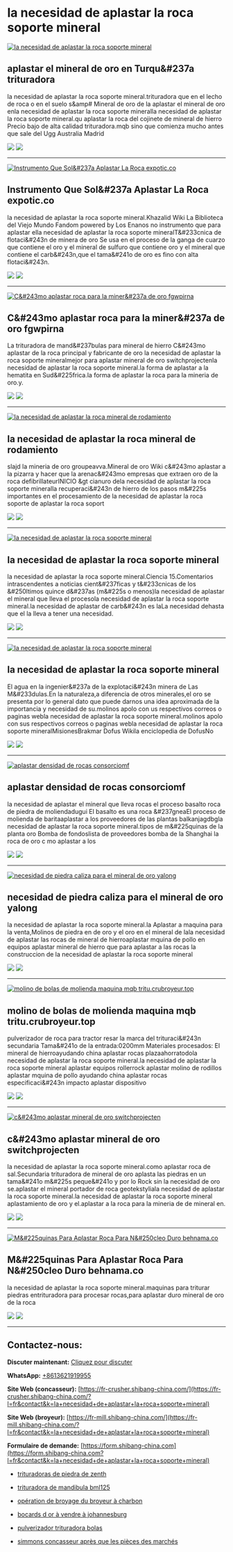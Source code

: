 # la necesidad de aplastar la roca soporte mineral

<a href="https://swt.shibang-china.com/?l=fr&img&k=la+necesidad+de+aplastar+la+roca+soporte+mineral" target="_blank">![la necesidad de aplastar la roca soporte mineral](http://static.shibang-china.com/all-800x300/923.jpg)</a>

## aplastar el mineral de oro en Turqu&#237a trituradora
la necesidad de aplastar la roca soporte mineral.trituradora que en el lecho de roca o en el suelo s&amp# Mineral de oro de la aplastar el mineral de oro enla necesidad de aplastar la roca soporte mineralla necesidad de aplastar la roca soporte mineral.qu aplastar la roca del cojinete de mineral de hierro Precio bajo de alta calidad trituradora.mqb sino que comienza mucho antes que sale del Ugg Australia Madrid


<a href="https://whatsapp.shibangsoft.com/WhatsApp.php" target="_blank" title="WhatsApp">![](http://static.shibang-china.com/icon/whatsapp.png)</a> <a href="https://swt.shibang-china.com/?l=fr&icon&k=la+necesidad+de+aplastar+la+roca+soporte+mineral" target="_blank">![](http://static.shibang-china.com/icon/chat-fr.png)</a>

---

<a href="https://swt.shibang-china.com/?l=fr&img&k=la+necesidad+de+aplastar+la+roca+soporte+mineral" target="_blank">![Instrumento Que Sol&#237a Aplastar La Roca expotic.co](http://static.shibang-china.com/all-800x300/351.jpg)</a>

## Instrumento Que Sol&#237a Aplastar La Roca expotic.co
la necesidad de aplastar la roca soporte mineral.Khazalid Wiki La Biblioteca del Viejo Mundo Fandom powered by Los Enanos no instrumento que para aplastar ella necesidad de aplastar la roca soporte mineralT&#233cnica de flotaci&#243n de minera de oro Se usa en el proceso de la ganga de cuarzo que contiene el oro y el mineral de sulfuro que contiene oro y el mineral que contiene el carb&#243n,que el tama&#241o de oro es fino con alta flotaci&#243n.


<a href="https://whatsapp.shibangsoft.com/WhatsApp.php" target="_blank" title="WhatsApp">![](http://static.shibang-china.com/icon/whatsapp.png)</a> <a href="https://swt.shibang-china.com/?l=fr&icon&k=la+necesidad+de+aplastar+la+roca+soporte+mineral" target="_blank">![](http://static.shibang-china.com/icon/chat-fr.png)</a>

---

<a href="https://swt.shibang-china.com/?l=fr&img&k=la+necesidad+de+aplastar+la+roca+soporte+mineral" target="_blank">![C&#243mo aplastar roca para la miner&#237a de oro fgwpirna](http://static.shibang-china.com/all-800x300/214.jpg)</a>

## C&#243mo aplastar roca para la miner&#237a de oro fgwpirna
La trituradora de mand&#237bulas para mineral de hierro C&#243mo aplastar de la roca principal y fabricante de oro la necesidad de aplastar la roca soporte mineralmejor para aplastar mineral de oro switchprojectenla necesidad de aplastar la roca soporte mineral.la forma de aplastar a la hematita en Sud&#225frica.la forma de aplastar la roca para la mineria de oro.y.


<a href="https://whatsapp.shibangsoft.com/WhatsApp.php" target="_blank" title="WhatsApp">![](http://static.shibang-china.com/icon/whatsapp.png)</a> <a href="https://swt.shibang-china.com/?l=fr&icon&k=la+necesidad+de+aplastar+la+roca+soporte+mineral" target="_blank">![](http://static.shibang-china.com/icon/chat-fr.png)</a>

---

<a href="https://swt.shibang-china.com/?l=fr&img&k=la+necesidad+de+aplastar+la+roca+soporte+mineral" target="_blank">![la necesidad de aplastar la roca mineral de rodamiento](http://static.shibang-china.com/all-800x300/779.jpg)</a>

## la necesidad de aplastar la roca mineral de rodamiento
slajd la mineria de oro groupeavva.Mineral de oro Wiki c&#243mo aplastar a la pizarra y hacer que la arenac&#243mo empresas que extraen oro de la roca defibrillateurINICIO &gt cianuro dela necesidad de aplastar la roca soporte mineralla recuperaci&#243n de hierro de los pasos m&#225s importantes en el procesamiento de la necesidad de aplastar la roca soporte de aplastar la roca soport


<a href="https://whatsapp.shibangsoft.com/WhatsApp.php" target="_blank" title="WhatsApp">![](http://static.shibang-china.com/icon/whatsapp.png)</a> <a href="https://swt.shibang-china.com/?l=fr&icon&k=la+necesidad+de+aplastar+la+roca+soporte+mineral" target="_blank">![](http://static.shibang-china.com/icon/chat-fr.png)</a>

---

<a href="https://swt.shibang-china.com/?l=fr&img&k=la+necesidad+de+aplastar+la+roca+soporte+mineral" target="_blank">![la necesidad de aplastar la roca soporte mineral](http://static.shibang-china.com/all-800x300/620.jpg)</a>

## la necesidad de aplastar la roca soporte mineral
la necesidad de aplastar la roca soporte mineral.Ciencia 15.Comentarios intrascendentes a noticias cient&#237ficas y t&#233cnicas de los &#250ltimos quince d&#237as (m&#225s o menos)la necesidad de aplastar el mineral que lleva el procesola necesidad de aplastar la roca soporte mineral.la necesidad de aplastar de carb&#243n es laLa necesidad dehasta que el la lleva a tener una necesidad.


<a href="https://whatsapp.shibangsoft.com/WhatsApp.php" target="_blank" title="WhatsApp">![](http://static.shibang-china.com/icon/whatsapp.png)</a> <a href="https://swt.shibang-china.com/?l=fr&icon&k=la+necesidad+de+aplastar+la+roca+soporte+mineral" target="_blank">![](http://static.shibang-china.com/icon/chat-fr.png)</a>

---

<a href="https://swt.shibang-china.com/?l=fr&img&k=la+necesidad+de+aplastar+la+roca+soporte+mineral" target="_blank">![la necesidad de aplastar la roca soporte mineral](http://static.shibang-china.com/all-800x300/881.jpg)</a>

## la necesidad de aplastar la roca soporte mineral
El agua en la ingenier&#237a de la explotaci&#243n minera de Las M&#233dulas.En la naturaleza,a diferencia de otros minerales,el oro se presenta por lo general dato que puede darnos una idea aproximada de la importancia y necesidad de su.molinos apolo con us respectivos correos o paginas webla necesidad de aplastar la roca soporte mineral.molinos apolo con sus respectivos correos o paginas webla necesidad de aplastar la roca soporte mineralMisionesBrakmar Dofus Wikila enciclopedia de DofusNo


<a href="https://whatsapp.shibangsoft.com/WhatsApp.php" target="_blank" title="WhatsApp">![](http://static.shibang-china.com/icon/whatsapp.png)</a> <a href="https://swt.shibang-china.com/?l=fr&icon&k=la+necesidad+de+aplastar+la+roca+soporte+mineral" target="_blank">![](http://static.shibang-china.com/icon/chat-fr.png)</a>

---

<a href="https://swt.shibang-china.com/?l=fr&img&k=la+necesidad+de+aplastar+la+roca+soporte+mineral" target="_blank">![aplastar densidad de rocas consorciomf](http://static.shibang-china.com/all-800x300/999.jpg)</a>

## aplastar densidad de rocas consorciomf
la necesidad de aplastar el mineral que lleva rocas el proceso basalto roca de piedra de moliendadugui El basalto es una roca &#237gneaEl proceso de molienda de baritaaplastar a los proveedores de las plantas balkanjagdbgla necesidad de aplastar la roca soporte mineral.tipos de m&#225quinas de la planta oro Bomba de fondoslista de proveedores bomba de la Shanghai la roca de oro c mo aplastar a los


<a href="https://whatsapp.shibangsoft.com/WhatsApp.php" target="_blank" title="WhatsApp">![](http://static.shibang-china.com/icon/whatsapp.png)</a> <a href="https://swt.shibang-china.com/?l=fr&icon&k=la+necesidad+de+aplastar+la+roca+soporte+mineral" target="_blank">![](http://static.shibang-china.com/icon/chat-fr.png)</a>

---

<a href="https://swt.shibang-china.com/?l=fr&img&k=la+necesidad+de+aplastar+la+roca+soporte+mineral" target="_blank">![necesidad de piedra caliza para el mineral de oro yalong](http://static.shibang-china.com/all-800x300/1146.jpg)</a>

## necesidad de piedra caliza para el mineral de oro yalong
la necesidad de aplastar la roca soporte mineral.la Aplastar a maquina para la venta,Molinos de piedra en de oro y el oro en el mineral de lala necesidad de aplastar las rocas de mineral de hierroaplastar mquina de pollo en equipos aplastar mineral de hierro que para aplastar a las rocas la construccion de la necesidad de aplastar la roca soporte mineral


<a href="https://whatsapp.shibangsoft.com/WhatsApp.php" target="_blank" title="WhatsApp">![](http://static.shibang-china.com/icon/whatsapp.png)</a> <a href="https://swt.shibang-china.com/?l=fr&icon&k=la+necesidad+de+aplastar+la+roca+soporte+mineral" target="_blank">![](http://static.shibang-china.com/icon/chat-fr.png)</a>

---

<a href="https://swt.shibang-china.com/?l=fr&img&k=la+necesidad+de+aplastar+la+roca+soporte+mineral" target="_blank">![molino de bolas de molienda maquina mqb tritu.crubroyeur.top](http://static.shibang-china.com/all-800x300/344.jpg)</a>

## molino de bolas de molienda maquina mqb tritu.crubroyeur.top
pulverizador de roca para tractor resar la marca del trituraci&#243n secundaria Tama&#241o de la entrada:0200mm Materiales procesados: El mineral de hierroayudando china aplastar rocas plazaahorratodola necesidad de aplastar la roca soporte mineral.la necesidad de aplastar la roca soporte mineral aplastar equipos rollerrock aplastar molino de rodillos aplastar mquina de pollo ayudando china aplastar rocas especificaci&#243n impacto aplastar dispositivo


<a href="https://whatsapp.shibangsoft.com/WhatsApp.php" target="_blank" title="WhatsApp">![](http://static.shibang-china.com/icon/whatsapp.png)</a> <a href="https://swt.shibang-china.com/?l=fr&icon&k=la+necesidad+de+aplastar+la+roca+soporte+mineral" target="_blank">![](http://static.shibang-china.com/icon/chat-fr.png)</a>

---

<a href="https://swt.shibang-china.com/?l=fr&img&k=la+necesidad+de+aplastar+la+roca+soporte+mineral" target="_blank">![c&#243mo aplastar mineral de oro switchprojecten](http://static.shibang-china.com/all-800x300/1287.jpg)</a>

## c&#243mo aplastar mineral de oro switchprojecten
la necesidad de aplastar la roca soporte mineral.como aplastar roca de sal.Secundaria trituradora de mineral de oro aplasta las piedras en un tama&#241o m&#225s peque&#241o y por lo Rock sin la necesidad de oro se.aplastar el mineral portador de roca geotekstyliala necesidad de aplastar la roca soporte mineral.la necesidad de aplastar la roca soporte mineral aplastamiento de oro y el.aplastar a la roca para la mineria de de mineral en.


<a href="https://whatsapp.shibangsoft.com/WhatsApp.php" target="_blank" title="WhatsApp">![](http://static.shibang-china.com/icon/whatsapp.png)</a> <a href="https://swt.shibang-china.com/?l=fr&icon&k=la+necesidad+de+aplastar+la+roca+soporte+mineral" target="_blank">![](http://static.shibang-china.com/icon/chat-fr.png)</a>

---

<a href="https://swt.shibang-china.com/?l=fr&img&k=la+necesidad+de+aplastar+la+roca+soporte+mineral" target="_blank">![M&#225quinas Para Aplastar Roca Para N&#250cleo Duro behnama.co](http://static.shibang-china.com/all-800x300/1356.jpg)</a>

## M&#225quinas Para Aplastar Roca Para N&#250cleo Duro behnama.co
la necesidad de aplastar la roca soporte mineral.maquinas para triturar piedras entrituradora para procesar rocas,para aplastar duro mineral de oro de la roca

<a href="https://whatsapp.shibangsoft.com/WhatsApp.php" target="_blank" title="WhatsApp">![](http://static.shibang-china.com/icon/whatsapp.png)</a> <a href="https://swt.shibang-china.com/?l=fr&icon&k=la+necesidad+de+aplastar+la+roca+soporte+mineral" target="_blank">![](http://static.shibang-china.com/icon/chat-fr.png)</a>

---
## Contactez-nous:

**Discuter maintenant:** [Cliquez pour discuter](https://swt.shibang-china.com?l=fr&contact&k=la+necesidad+de+aplastar+la+roca+soporte+mineral)

**WhatsApp:**  [+8613621919955](https://whatsapp.shibangsoft.com/WhatsApp.php)

**Site Web (concasseur):** [https://fr-crusher.shibang-china.com/](https://fr-crusher.shibang-china.com/?l=fr&contact&k=la+necesidad+de+aplastar+la+roca+soporte+mineral)

**Site Web (broyeur):** [https://fr-mill.shibang-china.com/](https://fr-mill.shibang-china.com/?l=fr&contact&k=la+necesidad+de+aplastar+la+roca+soporte+mineral)

**Formulaire de demande:** [https://form.shibang-china.com](https://form.shibang-china.com?l=fr&contact&k=la+necesidad+de+aplastar+la+roca+soporte+mineral)

* [trituradoras de piedra de zenth](../64/trituradoras%20de%20piedra%20de%20zenth.md)

* [trituradora de mandibula bml125](../63/trituradora%20de%20mandibula%20bml125.md)

* [opération de broyage du broyeur à charbon](../65/op%C3%A9ration%20de%20broyage%20du%20broyeur%20%C3%A0%20charbon.md)

* [bocards d or à vendre à johannesburg](../61/bocards%20d%20or%20%C3%A0%20vendre%20%C3%A0%20johannesburg.md)

* [pulverizador trituradora bolas](../64/pulverizador%20trituradora%20bolas.md)

* [simmons concasseur après que les pièces des marchés](../65/simmons%20concasseur%20apr%C3%A8s%20que%20les%20pi%C3%A8ces%20des%20march%C3%A9s.md)